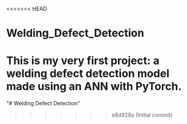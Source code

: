 <<<<<<< HEAD
# Welding_Defect_Detection
This is my very first project: a welding defect detection model made using an ANN with PyTorch.
=======
"# Welding Defect Detection" 
>>>>>>> e8d928a (Initial commit)
